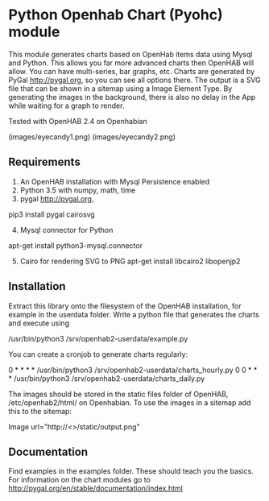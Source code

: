# Python Openhab Chart (Pyohc) module
This module generates charts based on OpenHab items data using Mysql and Python. This allows you far more advanced charts then OpenHAB will allow. You can have multi-series, bar graphs, etc. Charts are generated by PyGal http://pygal.org, so you can see all options there. The output is a SVG file that can be shown in a sitemap using a Image Element Type. By generating the images in the background, there is also no delay in the App while waiting for a graph to render. 

Tested with OpenHAB 2.4 on Openhabian

(images/eyecandy1.png)
(images/eyecandy2.png)

## Requirements
1. An OpenHAB installation with Mysql Persistence enabled
2. Python 3.5 with numpy, math, time
3. pygal http://pygal.org,

pip3 install pygal cairosvg

4. Mysql connector for Python

apt-get install python3-mysql.connector

5. Cairo for rendering SVG to PNG 
apt-get install libcairo2 libopenjp2

## Installation

Extract this library onto the filesystem of the OpenHAB installation, for example in the userdata folder. Write a python file that generates the charts and execute using

/usr/bin/python3 /srv/openhab2-userdata/example.py

You can create a cronjob to generate charts regularly:

0 * * * * /usr/bin/python3 /srv/openhab2-userdata/charts_hourly.py
0 0 * * * /usr/bin/python3 /srv/openhab2-userdata/charts_daily.py

The images should be stored in the static files folder of OpenHAB, /etc/openhab2/html/ on Openhabian. To use the images in a sitemap add this to the sitemap:

Image url="http://<>/static/output.png"

## Documentation
Find examples in the examples folder. These should teach you the basics. For information on the chart modules go to http://pygal.org/en/stable/documentation/index.html
